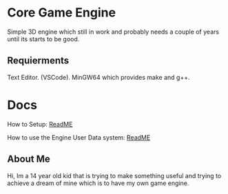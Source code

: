 # Core Game Engine

Simple 3D engine which still in work and probably needs a couple of years until its starts to be good.

## Requierments

Text Editor. (VSCode).
MinGW64 which provides make and g++.

# Docs

How to Setup: [ReadME](Docs/HowToSetup.md)

How to use the Engine User Data system: [ReadME](Docs/HowToSetup.md)

## About Me

Hi, Im a 14 year old kid that is trying to make something useful and trying to achieve a dream of mine which is to have my own game engine.
